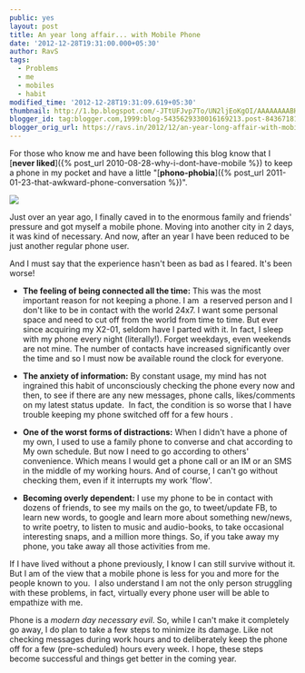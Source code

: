 ```yaml
---
public: yes
layout: post
title: An year long affair... with Mobile Phone
date: '2012-12-28T19:31:00.000+05:30'
author: RavS
tags:
  - Problems
  - me
  - mobiles
  - habit
modified_time: '2012-12-28T19:31:09.619+05:30'
thumbnail: http://1.bp.blogspot.com/-JTtUFJvp7To/UN2ljEoKgOI/AAAAAAAABHc/jb6dAfNS-Mk/s72-c/12.jpg
blogger_id: tag:blogger.com,1999:blog-5435629330016169213.post-8436718115161352710
blogger_orig_url: https://ravs.in/2012/12/an-year-long-affair-with-mobile-phone
---
```


For those who know me and have been following this blog know that I [**never liked**]({% post_url 2010-08-28-why-i-dont-have-mobile %}) to keep a phone in my pocket and have a little "[**phono-phobia**]({% post_url 2011-01-23-that-awkward-phone-conversation %})".

[![](http://1.bp.blogspot.com/-JTtUFJvp7To/UN2ljEoKgOI/AAAAAAAABHc/jb6dAfNS-Mk/s320/12.jpg)](http://1.bp.blogspot.com/-JTtUFJvp7To/UN2ljEoKgOI/AAAAAAAABHc/jb6dAfNS-Mk/s1600/12.jpg)

Just over an year ago, I finally caved in to the enormous family and friends' pressure and got myself a mobile phone. Moving into another city in 2 days, it was kind of necessary. And now, after an year I have been reduced to be just another regular phone user.

And I must say that the experience hasn't been as bad as I feared. It's been worse!

- **The feeling of being connected all the time:** This was the most important reason for not keeping a phone. I am  a reserved person and I don't like to be in contact with the world 24x7. I want some personal space and need to cut off from the world from time to time. But ever since acquiring my X2-01, seldom have I parted with it. In fact, I sleep with my phone every night (literally!). Forget weekdays, even weekends are not mine. The number of contacts have increased significantly over the time and so I must now be available round the clock for everyone.

- **The anxiety of information:** By constant usage, my mind has not ingrained this habit of unconsciously checking the phone every now and then, to see if there are any new messages, phone calls, likes/comments on my latest status update.  In fact, the condition is so worse that I have trouble keeping my phone switched off for a few hours .

- **One of the worst forms of distractions:** When I didn't have a phone of my own, I used to use a family phone to converse and chat according to My own schedule. But now I need to go according to others' convenience. Which means I would get a phone call or an IM or an SMS in the middle of my working hours. And of course, I can't go without checking them, even if it interrupts my work 'flow'.

- **Becoming overly dependent:** I use my phone to be in contact with dozens of friends, to see my mails on the go, to tweet/update FB, to learn new words, to google and learn more about something new/news, to write poetry, to listen to music and audio-books, to take occasional interesting snaps, and a million more things. So, if you take away my phone, you take away all those activities from me.

If I have lived without a phone previously, I know I can still survive without it. But I am of the view that a mobile phone is less for you and more for the people known to you.  I also understand I am not the only person struggling with these problems, in fact, virtually every phone user will be able to empathize with me.

Phone is a _modern day necessary evil_. So, while I can't make it completely go away, I do plan to take a few steps to minimize its damage. Like not checking messages during work hours and to deliberately keep the phone off for a few (pre-scheduled) hours every week. I hope, these steps become successful and things get better in the coming year.
